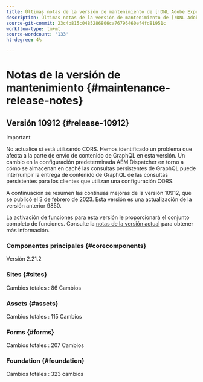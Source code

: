 ```yaml
---
title: Últimas notas de la versión de mantenimiento de [!DNL Adobe Experience Manager] as a Cloud Service.
description: Últimas notas de la versión de mantenimiento de [!DNL Adobe Experience Manager] as a Cloud Service.
source-git-commit: 23c4b815c0485286806ca76796460ef4fd81951c
workflow-type: tm+mt
source-wordcount: '133'
ht-degree: 4%

---
```



# Notas de la versión de mantenimiento {#maintenance-release-notes}

## Versión 10912 {#release-10912}

>[!IMPORTANT]
> No actualice si está utilizando CORS. Hemos identificado un problema que afecta a la parte de envío de contenido de GraphQL en esta versión. Un cambio en la configuración predeterminada AEM Dispatcher en torno a cómo se almacenan en caché las consultas persistentes de GraphQL puede interrumpir la entrega de contenido de GraphQL de las consultas persistentes para los clientes que utilizan una configuración CORS.

A continuación se resumen las continuas mejoras de la versión 10912, que se publicó el 3 de febrero de 2023. Esta versión es una actualización de la versión anterior 9850.

La activación de funciones para esta versión le proporcionará el conjunto completo de funciones. Consulte la [notas de la versión actual](/help/release-notes/release-notes-cloud/release-notes-current.md) para obtener más información.

### Componentes principales  {#corecomponents}

Versión 2.21.2

### Sites {#sites}

Cambios totales : 86 Cambios

### Assets {#assets}

Cambios totales : 115 Cambios

### Forms {#forms}

Cambios totales : 207 Cambios

### Foundation {#foundation}

Cambios totales : 323 cambios
